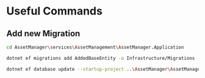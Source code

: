 # Useful Commands

## Add new Migration
```bash
cd AssetManager\services\AssetManagement\AssetManager.Application

dotnet ef migrations add AddedBaseEntity -o Infrastructure/Migrations --startup-project ..\AssetManager\AssetManager.WebApi.csproj 

dotnet ef database update --startup-project ..\AssetManager\AssetManager.WebApi.csproj
```